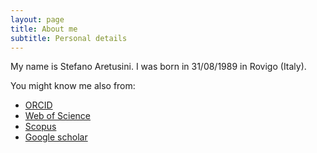 ```yaml
---
layout: page
title: About me
subtitle: Personal details
---
```


My name is Stefano Aretusini. I was born in 31/08/1989 in Rovigo (Italy). 

You might know me also from:

- [ORCID](https://orcid.org/0000-0001-7211-3838)
- [Web of Science](https://www.webofscience.com/wos/author/record/39322138)
- [Scopus](https://www.scopus.com/authid/detail.uri?authorId=56646472200)
- [Google scholar](https://scholar.google.com/citations?user=mj1kN3QAAAAJ&hl=en&oi=ao)
